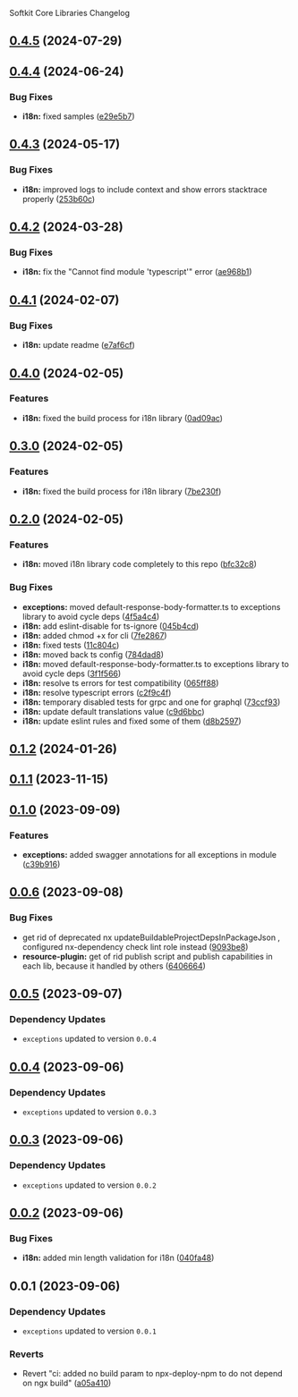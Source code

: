 Softkit Core Libraries Changelog
## [0.4.5](https://github.com/softkitit/softkit-core/compare/i18n-0.4.4...i18n-0.4.5) (2024-07-29)

## [0.4.4](https://github.com/softkitit/softkit-core/compare/i18n-0.4.3...i18n-0.4.4) (2024-06-24)


### Bug Fixes

* **i18n:** fixed samples ([e29e5b7](https://github.com/softkitit/softkit-core/commit/e29e5b7484a0f649668675c4d52978ff02af5f80))

## [0.4.3](https://github.com/softkitit/softkit-core/compare/i18n-0.4.2...i18n-0.4.3) (2024-05-17)


### Bug Fixes

* **i18n:** improved logs to include context and show errors stacktrace properly ([253b60c](https://github.com/softkitit/softkit-core/commit/253b60cb5cf61b7067ab9a8d59f5a4aec8ce9a3b))

## [0.4.2](https://github.com/softkitit/softkit-core/compare/i18n-0.4.1...i18n-0.4.2) (2024-03-28)


### Bug Fixes

* **i18n:** fix the "Cannot find module 'typescript'" error ([ae968b1](https://github.com/softkitit/softkit-core/commit/ae968b1302aa464d4b0f97fa89b256989c6ac34b))

## [0.4.1](https://github.com/softkitit/softkit-core/compare/i18n-0.4.0...i18n-0.4.1) (2024-02-07)


### Bug Fixes

* **i18n:** update readme ([e7af6cf](https://github.com/softkitit/softkit-core/commit/e7af6cfc88fb391c945792403fb1c86f373ca919))

## [0.4.0](https://github.com/softkitit/softkit-core/compare/i18n-0.3.0...i18n-0.4.0) (2024-02-05)


### Features

* **i18n:** fixed the build process for i18n library ([0ad09ac](https://github.com/softkitit/softkit-core/commit/0ad09acd91a645bc1bde1c9f7d15a9948a8c13f6))

## [0.3.0](https://github.com/softkitit/softkit-core/compare/i18n-0.2.0...i18n-0.3.0) (2024-02-05)


### Features

* **i18n:** fixed the build process for i18n library ([7be230f](https://github.com/softkitit/softkit-core/commit/7be230fcd2a31a37d4f0612c6b548fb36d544aca))

## [0.2.0](https://github.com/softkitit/softkit-core/compare/i18n-0.1.2...i18n-0.2.0) (2024-02-05)


### Features

* **i18n:** moved i18n library code completely to this repo ([bfc32c8](https://github.com/softkitit/softkit-core/commit/bfc32c876fcf5f2b452228f81cba41d1e9773796))


### Bug Fixes

* **exceptions:** moved default-response-body-formatter.ts to exceptions library to avoid cycle deps ([4f5a4c4](https://github.com/softkitit/softkit-core/commit/4f5a4c4a0dfc448763b568407e085645b4389211))
* **i18n:** add eslint-disable for ts-ignore ([045b4cd](https://github.com/softkitit/softkit-core/commit/045b4cd97d582983802f83f0ef6860d00d51c187))
* **i18n:** added chmod +x for cli ([7fe2867](https://github.com/softkitit/softkit-core/commit/7fe28673bb516a410414fefba97705a27c7022ca))
* **i18n:** fixed tests ([11c804c](https://github.com/softkitit/softkit-core/commit/11c804cd378a671dfa4b22312fb04e511886c4b6))
* **i18n:** moved back ts config ([784dad8](https://github.com/softkitit/softkit-core/commit/784dad86c0abed8cb68c1a89cdf7600c3f10a9a3))
* **i18n:** moved default-response-body-formatter.ts to exceptions library to avoid cycle deps ([3f1f566](https://github.com/softkitit/softkit-core/commit/3f1f5661fedeede2eafe4897111d695c28b84b91))
* **i18n:** resolve ts errors for test compatibility ([065ff88](https://github.com/softkitit/softkit-core/commit/065ff88e94ec91a431ff800d2baf53ee33d6af81))
* **i18n:** resolve typescript errors ([c2f9c4f](https://github.com/softkitit/softkit-core/commit/c2f9c4fcdcc589076138c5f4279e9f4393c91d3b))
* **i18n:** temporary disabled tests for grpc and one for graphql ([73ccf93](https://github.com/softkitit/softkit-core/commit/73ccf9391bf28bf9efd030b733a329bd7cd883d3))
* **i18n:** update default translations value ([c9d6bbc](https://github.com/softkitit/softkit-core/commit/c9d6bbc7a9e5bce057ad47f58a25fc2ad72be5ed))
* **i18n:** update eslint rules and fixed some of them ([d8b2597](https://github.com/softkitit/softkit-core/commit/d8b2597e68f1dd059cb179bb902546e4ada4bc2a))

## [0.1.2](https://github.com/softkitit/softkit-core/compare/i18n-0.1.1...i18n-0.1.2) (2024-01-26)

## [0.1.1](https://github.com/softkitit/softkit-core/compare/i18n-0.1.0...i18n-0.1.1) (2023-11-15)

## [0.1.0](https://github.com/saas-buildkit/saas-buildkit-core/compare/i18n-0.0.6...i18n-0.1.0) (2023-09-09)


### Features

* **exceptions:** added swagger annotations for all exceptions in module ([c39b916](https://github.com/saas-buildkit/saas-buildkit-core/commit/c39b9160b7606d4c66dcb53fbb2b00beaa472959))

## [0.0.6](https://github.com/saas-buildkit/saas-buildkit-core/compare/i18n-0.0.5...i18n-0.0.6) (2023-09-08)


### Bug Fixes

* get rid of deprecated nx updateBuildableProjectDepsInPackageJson , configured nx-dependency check lint role instead ([9093be8](https://github.com/saas-buildkit/saas-buildkit-core/commit/9093be892fd5f71629a6c22388e12432dacefdec))
* **resource-plugin:** get of rid publish script and publish capabilities in each lib, because it handled by others ([6406664](https://github.com/saas-buildkit/saas-buildkit-core/commit/64066640d13cfc6bf4e16055349265015d7bcd12))

## [0.0.5](https://github.com/saas-buildkit/saas-buildkit-core/compare/i18n-0.0.4...i18n-0.0.5) (2023-09-07)

### Dependency Updates

* `exceptions` updated to version `0.0.4`
## [0.0.4](https://github.com/saas-buildkit/saas-buildkit-core/compare/i18n-0.0.3...i18n-0.0.4) (2023-09-06)

### Dependency Updates

* `exceptions` updated to version `0.0.3`
## [0.0.3](https://github.com/saas-buildkit/saas-buildkit-core/compare/i18n-0.0.2...i18n-0.0.3) (2023-09-06)

### Dependency Updates

* `exceptions` updated to version `0.0.2`
## [0.0.2](https://github.com/saas-buildkit/saas-buildkit-core/compare/i18n-0.0.1...i18n-0.0.2) (2023-09-06)


### Bug Fixes

* **i18n:** added min length validation for i18n ([040fa48](https://github.com/saas-buildkit/saas-buildkit-core/commit/040fa4864f9ff098a5444173490e9eda624ac129))

## 0.0.1 (2023-09-06)

### Dependency Updates

* `exceptions` updated to version `0.0.1`

### Reverts

* Revert "ci: added no build param to npx-deploy-npm to do not depend on ngx build" ([a05a410](https://github.com/saas-buildkit/saas-buildkit-core/commit/a05a41073965039dd9656840a80144dcd6b4e180))
